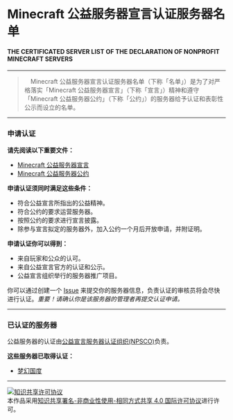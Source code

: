 # Minecraft 公益服务器宣言认证服务器名单
#### THE CERTIFICATED SERVER LIST OF THE DECLARATION OF NONPROFIT MINECRAFT SERVERS

-----

>　Minecraft 公益服务器宣言认证服务器名单（下称「名单」）是为了对严格落实「Minecraft 公益服务器宣言」（下称「宣言」）精神和遵守「Minecraft 公益服务器公约」（下称「公约」）的服务器给予认证和表彰性公示而设立的名单。

-----

### 申请认证

__请先阅读以下重要文件：__
* [Minecraft 公益服务器宣言](https://github.com/Nonprofit-Minecraft/Declaration)
* [Minecraft 公益服务器公约](https://github.com/Nonprofit-Minecraft/Convention)

__申请认证须同时满足这些条件：__
* 符合公益宣言所指出的公益精神。
* 符合公约的要求运营服务器。
* 按照公约的要求进行宣言披露。
* 除参与宣言拟定的服务器外，加入公约一个月后开放申请，并附证明。

__申请认证你可以得到：__
* 来自玩家和公众的认可。
* 来自公益宣言官方的认证和公示。
* 公益宣言组织举行的服务器推广项目。

你可以通过创建一个 [Issue](https://github.com/Nonprofit-Minecraft/Certification/issues/new) 来提交你的服务器信息，负责认证的审核员将会尽快进行认证。*重要！请确认你是该服务器的管理者再提交认证申请。*

-----

### 已认证的服务器

公益服务器的认证由[公益宣言服务器认证组织(NPSCO)](https://github.com/Nonprofit-Minecraft/Documents/blob/master/Instruction_.md)负责。

__这些服务器已取得认证：__
* [梦幻国度](https://jq.qq.com/?_wv=1027&k=5NZn3uT)


-----


<a rel="license" href="http://creativecommons.org/licenses/by-nc-sa/4.0/"><img alt="知识共享许可协议" style="border-width:0" src="https://i.creativecommons.org/l/by-nc-sa/4.0/88x31.png" /></a><br />本作品采用<a rel="license" href="http://creativecommons.org/licenses/by-nc-sa/4.0/">知识共享署名-非商业性使用-相同方式共享 4.0 国际许可协议</a>进行许可。
